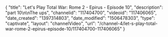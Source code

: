 {
    "title": "Let's Play Total War: Rome 2 - Epirus - Episode 10",
    "description": "part 10\n\nThe ups",
    "channelid": "117404700",
    "videoid": "117406065",
    "date_created": "1397314803",
    "date_modified": "1506478303",
    "type": "captivate",
    "layout": "channelVideo",
    "url": "\/channel-4\/let-s-play-total-war-rome-2-epirus-episode-10\/117404700-117406065"
}